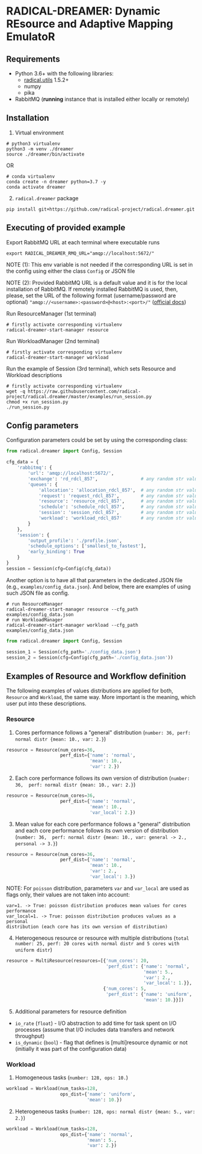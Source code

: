 # RADICAL-DREAMER: Dynamic REsource and Adaptive Mapping EmulatoR

## Requirements

* Python 3.6+ with the following libraries:
  * [radical.utils](https://github.com/radical-cybertools/radical.utils) 1.5.2+
  * numpy
  * pika
* RabbitMQ (**running** instance that is installed either locally or remotely)

## Installation
1) Virtual environment
```shell script
# python3 virtualenv
python3 -m venv ./dreamer
source ./dreamer/bin/activate
```
OR
```shell script
# conda virtualenv
conda create -n dreamer python=3.7 -y
conda activate dreamer
```
2) `radical.dreamer` package
```shell script
pip install git+https://github.com/radical-project/radical.dreamer.git
```

## Executing of provided example
Export RabbitMQ URL at each terminal where executable runs
```shell script
export RADICAL_DREAMER_RMQ_URL="amqp://localhost:5672/"
```
NOTE (1): This env variable is not needed if the corresponding URL is set in 
the config using either the class `Config` or JSON file

NOTE (2): Provided RabbitMQ URL is a default value and it is for the local 
installation of RabbitMQ. If remotely installed RabbitMQ is used, then, please, 
set the URL of the following format (username/password are optional)
`"amqp://<username>:<password>@<host>:<port>/"` 
([official docs](https://www.rabbitmq.com/uri-spec.html))

Run ResourceManager (1st terminal)
```shell script
# firstly activate corresponding virtualenv
radical-dreamer-start-manager resource
```
Run WorkloadManager (2nd terminal)
```shell script
# firstly activate corresponding virtualenv
radical-dreamer-start-manager workload
```
Run the example of Session (3rd terminal), which sets Resource and Workload 
descriptions
```shell script
# firstly activate corresponding virtualenv
wget -q https://raw.githubusercontent.com/radical-project/radical.dreamer/master/examples/run_session.py
chmod +x run_session.py
./run_session.py
```

## Config parameters
Configuration parameters could be set by using the corresponding class:
```python
from radical.dreamer import Config, Session

cfg_data = {
    'rabbitmq': {
        'url': 'amqp://localhost:5672/',
        'exchange': 'rd_rdcl_857',                # any random str value
        'queues': {
            'allocation': 'allocation_rdcl_857',  # any random str value
            'request': 'request_rdcl_857',        # any random str value
            'resource': 'resource_rdcl_857',      # any random str value
            'schedule': 'schedule_rdcl_857',      # any random str value
            'session': 'session_rdcl_857',        # any random str value
            'workload': 'workload_rdcl_857'       # any random str value
        }
    },
    'session': {
        'output_profile': './profile.json',
        'schedule_options': ['smallest_to_fastest'],
        'early_binding': True
    }
}
session = Session(cfg=Config(cfg_data))
```
Another option is to have all that parameters in the dedicated JSON file (e.g., 
`examples/config_data.json`). And below, there are examples of using such JSON 
file as config.
```shell script
# run ResourceManager
radical-dreamer-start-manager resource --cfg_path examples/config_data.json
# run WorkloadManager
radical-dreamer-start-manager workload --cfg_path examples/config_data.json
```
```python
from radical.dreamer import Config, Session

session_1 = Session(cfg_path='./config_data.json')
session_2 = Session(cfg=Config(cfg_path='./config_data.json'))
```

## Examples of Resource and Workflow definition
The following examples of values distributions are applied for both, `Resource` 
and `Workload`, the same way. More important is the meaning, which user put into
these descriptions.

### Resource
1) Cores performance follows a "general" distribution (`number: 36, perf: 
normal distr {mean: 10., var: 2.}`)
```python
resource = Resource(num_cores=36,
                    perf_dist={'name': 'normal',
                               'mean': 10.,
                               'var': 2.})
```
2) Each core performance follows its own version of distribution (`number: 36, 
perf: normal distr {mean: 10., var: 2.}`)
```python
resource = Resource(num_cores=36,
                    perf_dist={'name': 'normal',
                               'mean': 10.,
                               'var_local': 2.})
```
3) Mean value for each core performance follows a "general" distribution and 
each core performance follows its own version of distribution (`number: 36, 
perf: normal distr {mean: 10., var: general -> 2., personal -> 3.}`)
```python
resource = Resource(num_cores=36,
                    perf_dist={'name': 'normal',
                               'mean': 10.,
                               'var': 2.,
                               'var_local': 3.})
```
NOTE: For `poisson` distribution, parameters `var` and `var_local` are used 
as flags only, their values are not taken into account:
```
var=1. -> True: poisson distribution produces mean values for cores performance
var_local=1. -> True: poisson distribution produces values as a personal 
distribution (each core has its own version of distribution)
```
4) Heterogeneous resource or resource with multiple distributions (`total
 number: 25, perf: 20 cores with normal distr and 5 cores with uniform distr`)
```python
resource = MultiResource(resources=[{'num_cores': 20,
                                     'perf_dist': {'name': 'normal',
                                                   'mean': 5.,
                                                   'var': 2.,
                                                   'var_local': 1.}},
                                    {'num_cores': 5,
                                     'perf_dist': {'name': 'uniform',
                                                   'mean': 10.}}])
```
5) Additional parameters for resource definition
 - `io_rate` (`float`) - I/O abstraction to add time for task spent on I/O
  processes (assume that I/O includes data transfers and network throughput)
 - `is_dynamic` (`bool`) - flag that defines is [multi]resource dynamic or not
  (initially it was part of the configuration data)

### Workload
1) Homogeneous tasks (`number: 128, ops: 10.`)
```python
workload = Workload(num_tasks=128,
                    ops_dist={'name': 'uniform',
                              'mean': 10.})
```
2) Heterogeneous tasks (`number: 128, ops: normal distr {mean: 5., var: 2.}`)
```python
workload = Workload(num_tasks=128,
                    ops_dist={'name': 'normal',
                              'mean': 5.,
                              'var': 2.})
```

